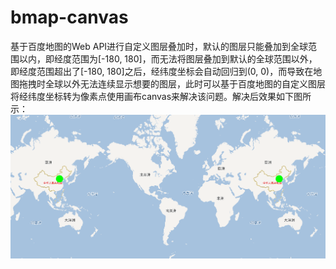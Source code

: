 # bmap-canvas
基于百度地图的Web API进行自定义图层叠加时，默认的图层只能叠加到全球范围以内，即经度范围为[-180, 180]，而无法将图层叠加到默认的全球范围以外，即经度范围超出了[-180, 180]之后，经纬度坐标会自动回归到(0, 0)，而导致在地图拖拽时全球以外无法连续显示想要的图层，此时可以基于百度地图的自定义图层将经纬度坐标转为像素点使用画布canvas来解决该问题。解决后效果如下图所示：
![全球连续显示样例图](https://github.com/songwj168/bmap-canvas/blob/master/images/circle.png)
